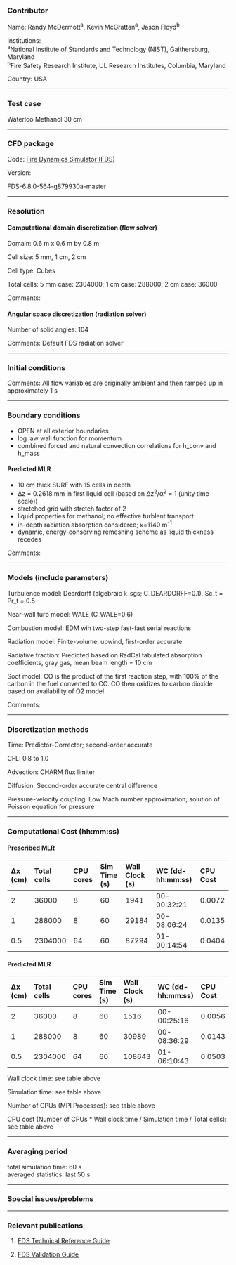 
### Contributor
Name: Randy McDermott<sup>a</sup>, Kevin McGrattan<sup>a</sup>, Jason Floyd<sup>b</sup>

Institutions:  
<sup>a</sup>National Institute of Standards and Technology (NIST), Gaithersburg, Maryland  
<sup>b</sup>Fire Safety Research Institute, UL Research Institutes, Columbia, Maryland

Country: USA

------------------

### Test case

Waterloo Methanol 30 cm

------------------

### CFD package
Code: [Fire Dynamics Simulator (FDS)](https://github.com/firemodels/fds)

Version:

FDS-6.8.0-564-g879930a-master

------------------

### Resolution

#### Computational domain discretization (flow solver)
Domain: 0.6 m x 0.6 m by 0.8 m

Cell size: 5 mm, 1 cm, 2 cm

Cell type: Cubes

Total cells: 5 mm case: 2304000; 1 cm case: 288000; 2 cm case: 36000

Comments:

#### Angular space discretization (radiation solver)
Number of solid angles: 104

Comments: Default FDS radiation solver

------------------

### Initial conditions
Comments: All flow variables are originally ambient and then ramped up in approximately 1 s

------------------

### Boundary conditions
* OPEN at all exterior boundaries  
* log law wall function for momentum  
* combined forced and natural convection correlations for h_conv and h_mass

#### Predicted MLR
* 10 cm thick SURF with 15 cells in depth  
* ∆z = 0.2618 mm in first liquid cell  (based on ∆z<sup>2</sup>/α<sup>2</sup> = 1 (unity time scale))
* stretched grid with stretch factor of 2  
* liquid properties for methanol; no effective turblent transport
* in-depth radiation absorption considered; κ=1140 m<sup>-1</sup>
* dynamic, energy-conserving remeshing scheme as liquid thickness recedes

Comments:

------------------

### Models (include parameters)
Turbulence model: Deardorff (algebraic k_sgs; C_DEARDORFF=0.1), Sc_t = Pr_t = 0.5

Near-wall turb model: WALE (C_WALE=0.6)

Combustion model: EDM wih two-step fast-fast serial reactions

Radiation model: Finite-volume, upwind, first-order accurate

Radiative fraction: Predicted based on RadCal tabulated absorption coefficients, gray gas, mean beam length = 10 cm

Soot model: CO is the product of the first reaction step, with 100% of the carbon in the fuel converted to CO. CO then oxidizes to carbon dioxide based on availability of O2 model.

Comments:

------------------

### Discretization methods
Time: Predictor-Corrector; second-order accurate

CFL: 0.8 to 1.0

Advection: CHARM flux limiter

Diffusion: Second-order accurate central difference

Pressure-velocity coupling: Low Mach number approximation; solution of Poisson equation for pressure

------------------

### Computational Cost (hh:mm:ss)

#### Prescribed MLR

| ∆x (cm) | Total cells | CPU cores | Sim Time (s) | Wall Clock (s) | WC (dd-hh:mm:ss) | CPU Cost |
| :-------| :-----------| :-------- | :----------- | :------------- | :------------ | :------- |
| 2       | 36000       | 8         | 60           | 1941           | 00-00:32:21   | 0.0072   |
| 1       | 288000      | 8         | 60           | 29184          | 00-08:06:24   | 0.0135   |
| 0.5     | 2304000     | 64        | 60           | 87294          | 01-00:14:54   | 0.0404   |

#### Predicted MLR

| ∆x (cm) | Total cells | CPU cores | Sim Time (s) | Wall Clock (s) | WC (dd-hh:mm:ss) | CPU Cost |
| :-------| :-----------| :-------- | :----------- | :------------- | :--------------- | :------- |
| 2       | 36000       | 8         | 60           | 1516           | 00-00:25:16      | 0.0056   |
| 1       | 288000      | 8         | 60           | 30989          | 00-08:36:29      | 0.0143   |
| 0.5     | 2304000     | 64        | 60           | 108643         | 01-06:10:43      | 0.0503   |


Wall clock time: see table above

Simulation time: see table above

Number of CPUs (MPI Processes): see table above

CPU cost (Number of CPUs * Wall clock time / Simulation time / Total cells): see table above

------------------

### Averaging period

total simulation time: 60 s  
averaged statistics: last 50 s

------------------

### Special issues/problems

------------------

### Relevant publications
1. [FDS Technical Reference Guide](https://github.com/firemodels/fds/releases)

2. [FDS Validation Guide](https://github.com/firemodels/fds/releases)

